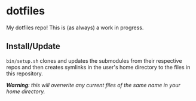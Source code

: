 # dotfiles

My dotfiles repo! This is (as always) a work in progress.

## Install/Update
`bin/setup.sh` clones and updates the submodules from their respective repos and then creates symlinks in the user's home directory to the files in this repository.

*__Warning__: this will overwrite any current files of the same name in your home directory.*
